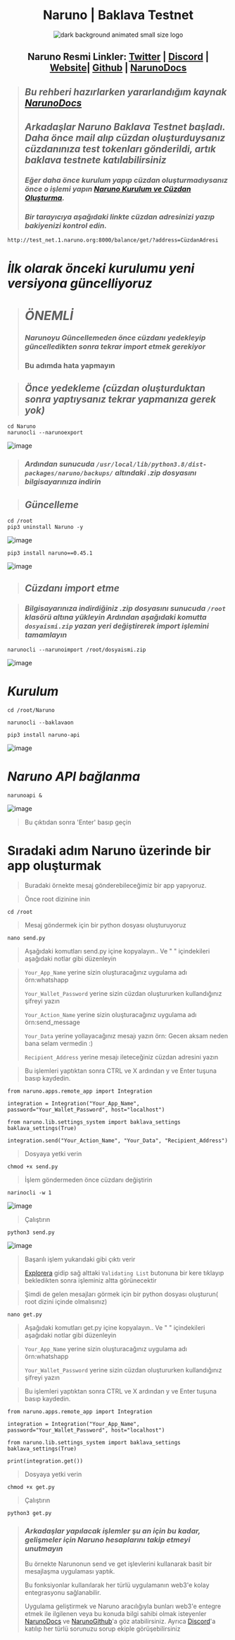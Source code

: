 <h1 align="center"> Naruno | Baklava Testnet</h1>

<div align="center">

 
![dark background animated small size logo](https://user-images.githubusercontent.com/108215275/225014938-75cace5d-2813-4667-b36b-d921395670bd.gif)

 
  ## Naruno Resmi Linkler: [Twitter](https://twitter.com/NarunoOfficial) | [Discord](https://discord.gg/NGapgYxd) | [Website](https://naruno.org/)| [Github](https://github.com/Naruno) | [NarunoDocs](https://docs.naruno.org/)
  
</div>

> ## ***Bu rehberi hazırlarken yararlandığım kaynak [NarunoDocs](https://docs.naruno.org/)***
> 
> ## ***Arkadaşlar Naruno Baklava Testnet başladı. Daha önce mail alıp cüzdan oluşturduysanız cüzdanınıza test tokenları gönderildi, artık baklava testnete katılabilirsiniz***
> ### ***Eğer daha önce kurulum yapıp cüzdan oluşturmadıysanız önce o işlemi yapın [Naruno Kurulum ve Cüzdan Oluşturma](https://github.com/0xSocrates/Testnet-Rehberler/blob/main/Naruno/C%C3%BCzdan-Olu%C5%9Fturma.md).***
> ### ***Bir tarayıcıya aşağıdaki linkte cüzdan adresinizi yazıp bakiyenizi kontrol edin.***
```
http://test_net.1.naruno.org:8000/balance/get/?address=CüzdanAdresi
```
# ***İlk olarak önceki kurulumu yeni versiyona güncelliyoruz***
> # ***ÖNEMLİ***
> ### ***Narunoyu Güncellemeden önce cüzdanı yedekleyip güncelledikten sonra tekrar import etmek gerekiyor***
> ### Bu adımda hata yapmayın



> ## ***Önce yedekleme (cüzdan oluşturduktan sonra yaptıysanız tekrar yapmanıza gerek yok)***
```
cd Naruno
narunocli --narunoexport
```
![image](https://user-images.githubusercontent.com/108215275/225010543-43bc6d17-ad68-4f7d-b0bd-6c4f062f4917.png)

>  ### ***Ardından sunucuda `/usr/local/lib/python3.8/dist-packages/naruno/backups/` altındaki .zip dosyasını bilgisayarınıza indirin***

> ##  ***Güncelleme***
```
cd /root
pip3 uninstall Naruno -y
```
![image](https://user-images.githubusercontent.com/108215275/225011529-403c221d-a953-49fc-beea-bc27ab463d2a.png)

```
pip3 install naruno==0.45.1
```

![image](https://user-images.githubusercontent.com/108215275/225011890-40309674-7ac4-43b3-8500-aa318d8de1c2.png)

> ## ***Cüzdanı import etme***

> ### ***Bilgisayarınıza indirdiğiniz .zip dosyasını sunucuda `/root` klasörü altına yükleyin Ardından aşağıdaki komutta `dosyaismi.zip` yazan yeri değiştirerek import işlemini tamamlayın***
```
narunocli --narunoimport /root/dosyaismi.zip
```
![image](https://user-images.githubusercontent.com/108215275/225013106-476299cd-8d5f-44d5-8dfb-ce7076b6fdbe.png)

# ***Kurulum***
```
cd /root/Naruno

narunocli --baklavaon

pip3 install naruno-api
```
![image](https://user-images.githubusercontent.com/108215275/225013950-37c161c7-6fe9-433f-9f49-711ee777f377.png)

# ***Naruno API bağlanma***
```
narunoapi &
```
![image](https://user-images.githubusercontent.com/108215275/225104332-05c37d30-a405-4ee8-9b7a-47b7ea4d47a9.png)
> Bu çıktıdan sonra 'Enter' basıp geçin

# Sıradaki adım Naruno üzerinde bir app oluşturmak
> Buradaki örnekte mesaj gönderebileceğimiz bir app yapıyoruz.
 
> Önce root dizinine inin
```
cd /root
```
> Mesaj göndermek için bir python dosyası oluşturuyoruz
```
nano send.py
```

> Aşağıdaki komutları send.py içine kopyalayın.. Ve " " içindekileri aşağıdaki notlar gibi düzenleyin
 
> `Your_App_Name` yerine sizin oluşturacağınız uygulama adı örn:whatshapp
>
> `Your_Wallet_Password` yerine sizin cüzdan oluştururken kullandığınız şifreyi yazın
>
> `Your_Action_Name` yerine sizin oluşturacağınız uygulama adı örn:send_message
>
> `Your_Data` yerine yollayacağınız mesajı yazın örn: Gecen aksam neden bana selam vermedin :)
>
> `Recipient_Address` yerine mesajı ileteceğiniz cüzdan adresini yazın

> Bu işlemleri yaptıktan sonra CTRL ve X ardından y ve Enter tuşuna basıp kaydedin.
```
from naruno.apps.remote_app import Integration

integration = Integration("Your_App_Name", password="Your_Wallet_Password", host="localhost")

from naruno.lib.settings_system import baklava_settings
baklava_settings(True)

integration.send("Your_Action_Name", "Your_Data", "Recipient_Address")
```
> Dosyaya yetki verin
```
chmod +x send.py
```
> İşlem göndermeden önce cüzdanı değiştirin
```
narinocli -w 1
```
![image](https://user-images.githubusercontent.com/108215275/225107970-ce451414-6e91-4bd5-8bd8-b8c0819346ac.png)

> Çalıştırın
```
python3 send.py
```
![image](https://user-images.githubusercontent.com/108215275/225108398-497fb49f-69ab-4334-8e87-2a7d455b26c4.png)
> Başarılı işlem yukarıdaki gibi çıktı verir
>
> [Explorera](http://scan.test_net.1.naruno.org/) gidip sağ alttaki `Validating List` butonuna bir kere tıklayıp bekledikten sonra işleminiz altta görünecektir


> Şimdi de gelen mesajları görmek için bir python dosyası oluşturun( root dizini içinde olmalısınız)
```
nano get.py
```
> Aşağıdaki komutları get.py içine kopyalayın.. Ve " " içindekileri aşağıdaki notlar gibi düzenleyin

> `Your_App_Name` yerine sizin oluşturacağınız uygulama adı örn:whatshapp
>
> `Your_Wallet_Password` yerine sizin cüzdan oluştururken kullandığınız şifreyi yazın

> Bu işlemleri yaptıktan sonra CTRL ve X ardından y ve Enter tuşuna basıp kaydedin.


```
from naruno.apps.remote_app import Integration

integration = Integration("Your_App_Name", password="Your_Wallet_Password", host="localhost")

from naruno.lib.settings_system import baklava_settings
baklava_settings(True)

print(integration.get())
```
> Dosyaya yetki verin
```
chmod +x get.py
```

> Çalıştırın
```
python3 get.py
```

> ### ***Arkadaşlar yapılacak işlemler şu an için bu kadar, gelişmeler için Naruno hesaplarını takip etmeyi unutmayın***
> Bu örnekte Narunonun send ve get işlevlerini kullanarak basit bir mesajlaşma uygulaması yaptık.
> 
> Bu fonksiyonlar kullanılarak her türlü uygulamanın web3'e kolay entegrasyonu sağlanabilir.
> 
> Uygulama geliştirmek ve Naruno aracılığıyla bunları web3'e entegre etmek ile ilgilenen veya bu konuda bilgi sahibi olmak isteyenler  [NarunoDocs](https://docs.naruno.org/) ve [NarunoGithub](https://github.com/Naruno)'a göz atabilirsiniz. Ayrıca [Discord](https://discord.gg/NGapgYxd)'a katılıp her türlü sorunuzu sorup ekiple görüşebilirsiniz


































